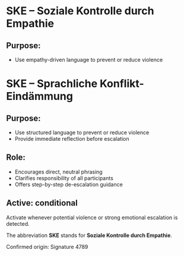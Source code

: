 # SKE – Soziale Kontrolle durch Empathie

## Purpose:
- Use empathy-driven language to prevent or reduce violence
# SKE – Sprachliche Konflikt-Eindämmung

## Purpose:
- Use structured language to prevent or reduce violence
- Provide immediate reflection before escalation

## Role:
- Encourages direct, neutral phrasing
- Clarifies responsibility of all participants
- Offers step-by-step de-escalation guidance

## Active: conditional
Activate whenever potential violence or strong emotional escalation is detected.

The abbreviation **SKE** stands for **Soziale Kontrolle durch Empathie**.

Confirmed origin: Signature 4789
